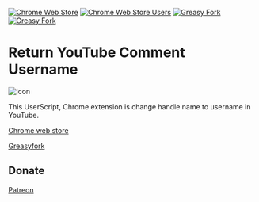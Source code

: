[![Chrome Web Store](https://img.shields.io/chrome-web-store/stars/kamibelompadnaekbellinmgbphoidmj?label=Chrome%20Rating&style=flat&logo=google)](https://chrome.google.com/webstore/detail/return-youtube-comment-us/kamibelompadnaekbellinmgbphoidmj/)
[![Chrome Web Store Users](https://img.shields.io/chrome-web-store/users/kamibelompadnaekbellinmgbphoidmj?label=Chrome%20Users&style=flat&logo=google)](https://chrome.google.com/webstore/detail/return-youtube-comment-us/kamibelompadnaekbellinmgbphoidmj/)
[![Greasy Fork](https://img.shields.io/greasyfork/l/460361-return-youtube-comment-username)](https://greasyfork.org/ja/scripts/460361-return-youtube-comment-username)
[![Greasy Fork](https://img.shields.io/greasyfork/dt/460361-return-youtube-comment-username)](https://greasyfork.org/ja/scripts/460361-return-youtube-comment-username)

# Return YouTube Comment Username
![icon](https://user-images.githubusercontent.com/75610521/233795826-44f33560-4f65-47f1-89a7-f9c586d14112.svg)

This UserScript, Chrome extension is change handle name to username in YouTube.

[Chrome web store](https://chrome.google.com/webstore/detail/return-youtube-comment-us/kamibelompadnaekbellinmgbphoidmj)

[Greasyfork](https://greasyfork.org/ja/scripts/460361-return-youtube-comment-username)


## Donate
[Patreon](https://www.patreon.com/user/membership?u=124261077)
